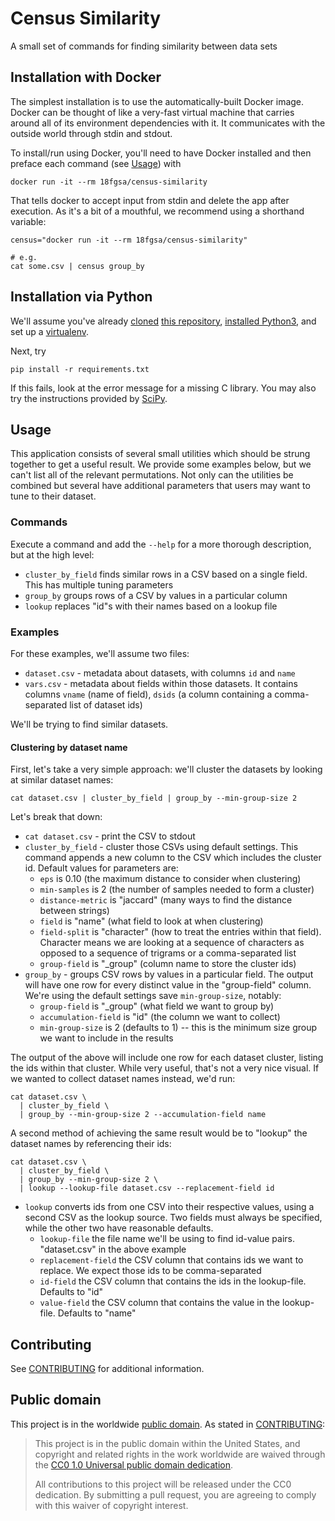 # Census Similarity

A small set of commands for finding similarity between data sets

## Installation with Docker

The simplest installation is to use the automatically-built Docker image.
Docker can be thought of like a very-fast virtual machine that carries around
all of its environment dependencies with it. It communicates with the outside
world through stdin and stdout.

To install/run using Docker, you'll need to have Docker installed and then
preface each command (see [Usage](#usage)) with

```
docker run -it --rm 18fgsa/census-similarity
```

That tells docker to accept input from stdin and delete the app after
execution. As it's a bit of a mouthful, we recommend using a shorthand
variable:

```
census="docker run -it --rm 18fgsa/census-similarity"

# e.g.
cat some.csv | census group_by
```

## Installation via Python

We'll assume you've already
[cloned](https://help.github.com/articles/cloning-a-repository/)
[this repository](https://github.com/18F/census-similarity.git),
[installed Python3](https://wiki.python.org/moin/BeginnersGuide/Download), 
and set up a
[virtualenv](http://docs.python-guide.org/en/latest/dev/virtualenvs/).

Next, try
```
pip install -r requirements.txt
```

If this fails, look at the error message for a missing C library. You may also
try the instructions provided by [SciPy](https://www.scipy.org/install.html).

## Usage

This application consists of several small utilities which should be strung
together to get a useful result. We provide some examples below, but we can't
list all of the relevant permutations. Not only can the utilities be combined
but several have additional parameters that users may want to tune to their
dataset.

### Commands

Execute a command and add the `--help` for a more thorough description, but at
the high level:

* `cluster_by_field` finds similar rows in a CSV based on a single field. This
  has multiple tuning parameters
* `group_by` groups rows of a CSV by values in a particular column
* `lookup` replaces "id"s with their names based on a lookup file

### Examples

For these examples, we'll assume two files:

* `dataset.csv` - metadata about datasets, with columns `id` and `name`
* `vars.csv` - metadata about fields within those datasets. It contains
  columns `vname` (name of field), `dsids` (a column containing a
  comma-separated list of dataset ids)

We'll be trying to find similar datasets.

#### Clustering by dataset name
First, let's take a very simple approach: we'll cluster the datasets by
looking at similar dataset names:

```
cat dataset.csv | cluster_by_field | group_by --min-group-size 2
```

Let's break that down:
* `cat dataset.csv` - print the CSV to stdout
* `cluster_by_field` - cluster those CSVs using default settings. This command
  appends a new column to the CSV which includes the cluster id. Default
  values for parameters are:
    * `eps` is  0.10 (the maximum distance to consider when clustering)
    * `min-samples` is 2 (the number of samples needed to form a cluster)
    * `distance-metric` is "jaccard" (many ways to find the distance between
      strings)
    * `field` is "name" (what field to look at when clustering)
    * `field-split` is "character" (how to treat the entries within that
      field). Character means we are looking at a sequence of characters as
      opposed to a sequence of trigrams or a comma-separated list
    * `group-field` is "_group" (column name to store the cluster ids)
* `group_by` - groups CSV rows by values in a particular field. The output
  will have one row for every distinct value in the "group-field" column.
  We're using the default settings save `min-group-size`, notably:
    * `group-field` is "_group" (what field we want to group by)
    * `accumulation-field` is "id" (the column we want to collect)
    * `min-group-size` is 2 (defaults to 1) -- this is the minimum size group
      we want to include in the results

The output of the above will include one row for each dataset cluster, listing
the ids within that cluster. While very useful, that's not a very nice visual.
If we wanted to collect dataset names instead, we'd run:

```
cat dataset.csv \
  | cluster_by_field \
  | group_by --min-group-size 2 --accumulation-field name
```

A second method of achieving the same result would be to "lookup" the dataset
names by referencing their ids:

```
cat dataset.csv \
  | cluster_by_field \
  | group_by --min-group-size 2 \
  | lookup --lookup-file dataset.csv --replacement-field id
```

* `lookup` converts ids from one CSV into their respective values, using a
  second CSV as the lookup source. Two fields must always be specified, while
  the other two have reasonable defaults.
  * `lookup-file` the file name we'll be using to find id-value pairs.
    "dataset.csv" in the above example
  * `replacement-field` the CSV column that contains ids we want to replace.
    We expect those ids to be comma-separated
  * `id-field` the CSV column that contains the ids in the lookup-file.
    Defaults to "id"
  * `value-field` the CSV column that contains the value in the lookup-file.
    Defaults to "name"


## Contributing

See [CONTRIBUTING](CONTRIBUTING.md) for additional information.

## Public domain

This project is in the worldwide [public domain](LICENSE.md). As stated in [CONTRIBUTING](CONTRIBUTING.md):

> This project is in the public domain within the United States, and copyright and related rights in the work worldwide are waived through the [CC0 1.0 Universal public domain dedication](https://creativecommons.org/publicdomain/zero/1.0/).
>
> All contributions to this project will be released under the CC0 dedication. By submitting a pull request, you are agreeing to comply with this waiver of copyright interest.
